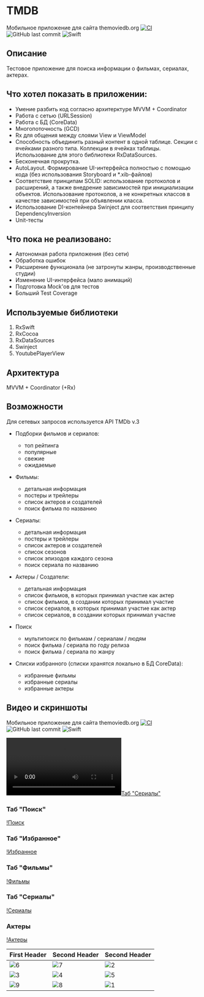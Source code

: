 # TMDB
Мобильное приложение для сайта themoviedb.org
[![CI](https://github.com/alastar13rus/TMDB/actions/workflows/CI.yml/badge.svg)](https://github.com/alastar13rus/TMDB/actions/workflows/CI.yml)
![GitHub last commit](https://img.shields.io/github/last-commit/alastar13rus/TMDB?style=plastic)
![Swift](https://img.shields.io/badge/Swift-5.3-green)


## Описание
Тестовое приложение для поиска информации о фильмах, сериалах, актерах.

## Что хотел показать в приложении:
* Умение разбить код согласно архитерктуре MVVM + Coordinator
* Работа с сетью (URLSession)
* Работа с БД (CoreData)
* Многопоточность (GCD)
* Rx для общения между слоями View и ViewModel
* Способность объединить разный контент в одной таблице. Секции с ячейками разного типа. Коллекции в ячейках таблицы. Использование для этого библиотеки RxDataSources.
* Бесконечная прокрутка.
* AutoLayout. Формирование UI-интерфейса полностью с помощью кода (без использования Storyboard и *.xib-файлов)
* Соответствие принципам SOLID: использование протоколов и расширений, а также внедрение зависимостей при инициализации объектов. Использование протоколов, а не конкретных классов в качестве зависимостей при объявлении класса.
* Использование DI-контейнера Swinject для соответствия принципу DependencyInversion
* Unit-тесты

## Что пока не реализовано:
* Автономная работа приложения (без сети)
* Обработка ошибок
* Расширение функционала (не затронуты жанры, производственные студии)
* Изменение UI-интерфейса (мало анимаций)
* Подготовка Mock'ов для тестов 
* Больший Test Coverage

## Используемые библиотеки
1. RxSwift
2. RxCocoa
3. RxDataSources
4. Swinject
5. YoutubePlayerView

## Архитектура
MVVM + Coordinator (+Rx)

## Возможности
Для сетевых запросов используется API TMDb v.3

*  Подборки фильмов и сериалов:
    * топ рейтинга
    * популярные
    * свежие
    * ожидаемые
    
* Фильмы:
    * детальная информация
    * постеры и трейлеры
    * список актеров и создателей
    * поиск фильма по названию
    
* Сериалы:
    * детальная информация
    * постеры и трейлеры
    * список актеров и создателей
    * список сезонов
    * список эпизодов каждого сезона
    * поиск сериала по названию
    
* Актеры / Создатели:
    * детальная информация
    * список фильмов, в которых принимал участие как актер
    * список фильмов, в создании которых принимал участие
    * список сериалов, в которых принимал участие как актер
    * список сериалов, в создании которых принимал участие

* Поиск
	* мультипоиск по фильмам / сериалам / людям
	* поиск фильма / сериала по году релиза
	* поиск фильма / сериала по жанру
    
* Списки избранного (списки хранятся локально в БД CoreData):
    * избранные фильмы
    * избранные сериалы
    * избранные актеры

## Видео и скриншоты
Мобильное приложение для сайта themoviedb.org
[![CI](https://github.com/alastar13rus/TMDB/actions/workflows/CI.yml/badge.svg)](https://github.com/alastar13rus/TMDB/actions/workflows/CI.yml)
![GitHub last commit](https://img.shields.io/github/last-commit/alastar13rus/TMDB?style=plastic)
![Swift](https://img.shields.io/badge/Swift-5.3-green)


[![Таб "Сериалы"](https://user-images.githubusercontent.com/31746929/121251032-17428700-c8af-11eb-8690-a4148ca7c4c4.mp4)](https://user-images.githubusercontent.com/31746929/121251032-17428700-c8af-11eb-8690-a4148ca7c4c4.mp4)






### Таб "Поиск"
[!Поиск](https://user-images.githubusercontent.com/31746929/121350253-1b17ed00-c933-11eb-8e0e-77c29fd65137.mp4)

### Таб "Избранное"

[!Избранное](https://user-images.githubusercontent.com/31746929/121350471-692cf080-c933-11eb-845b-78c0b29ae9b0.mp4)

### Таб "Фильмы"

[!Фильмы](https://user-images.githubusercontent.com/31746929/121350321-31be4400-c933-11eb-8ea2-30f8b19ac474.mp4)

### Таб "Сериалы"

[!Сериалы](https://user-images.githubusercontent.com/31746929/121350420-55818a00-c933-11eb-8d87-17de1bd07903.mp4)

### Актеры

[!Актеры](https://user-images.githubusercontent.com/31746929/121350488-6df1a480-c933-11eb-996e-ab6fad8b8bf8.mp4)

First Header | Second Header | Second Header
------------ | ------------- | -------------
![6](https://user-images.githubusercontent.com/31746929/121351024-fec88000-c933-11eb-9db6-601b83524586.png) | ![7](https://user-images.githubusercontent.com/31746929/121351032-00924380-c934-11eb-98b2-47208112c176.png) | ![2](https://user-images.githubusercontent.com/31746929/121351006-fb34f900-c933-11eb-8597-f2c00fd52106.png)
![3](https://user-images.githubusercontent.com/31746929/121351010-fbcd8f80-c933-11eb-9165-244f3a98484c.png) | ![4](https://user-images.githubusercontent.com/31746929/121351014-fc662600-c933-11eb-9bc4-9c8ea448b51e.png) | ![5](https://user-images.githubusercontent.com/31746929/121351019-fcfebc80-c933-11eb-9492-5032deb6e948.png)
![9](https://user-images.githubusercontent.com/31746929/121351045-0425ca80-c934-11eb-8c7d-ce3a4b781971.png) | ![8](https://user-images.githubusercontent.com/31746929/121351039-02f49d80-c934-11eb-9d95-bb789a3154cc.png) | ![1](https://user-images.githubusercontent.com/31746929/121350998-fa03cc00-c933-11eb-8f42-b38d40f84d59.png)

